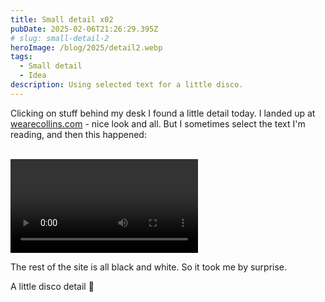 ```yaml
---
title: Small detail x02
pubDate: 2025-02-06T21:26:29.395Z
# slug: small-detail-2
heroImage: /blog/2025/detail2.webp
tags:
  - Small detail
  - Idea
description: Using selected text for a little disco.
---
```


Clicking on stuff behind my desk I found a little detail today.
I landed up at [wearecollins.com](https://www.wearecollins.com/) - nice look and all.
But I sometimes select the text I'm reading, and then this happened:

<br>

<video controls autoplay>

  <source src="/blog/2025/selector-detail.mp4" type="video/mp4">
  Your browser does not support the video tag.
</video>

<br>

The rest of the site is all black and white.
So it took me by surprise.

A little disco detail 🪩
